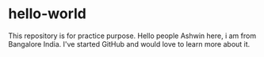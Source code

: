# hello-world
This repository is for practice purpose.
Hello people Ashwin here, i am from Bangalore India.
I've started GitHub and would love to learn more about it.  
